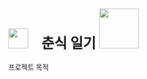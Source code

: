 # <img style="weight:40px;height:40px;margin-right:20px" src="https://user-images.githubusercontent.com/54930365/195153805-2460bddc-a0f1-49e7-8a43-df5ede83bac2.png"> 춘식 일기 <img style="weight:80px;height:80px" src="https://user-images.githubusercontent.com/54930365/195151501-5a62e682-7c91-40bf-91d3-a9d8c34583ed.png">
프로젝트 목적
